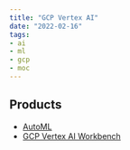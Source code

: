```yaml
---
title: "GCP Vertex AI"
date: "2022-02-16"
tags:
- ai
- ml
- gcp
- moc
---
```


## Products

- [AutoML](notes/GCP%20AutoML.md)
- [GCP Vertex AI Workbench](notes/GCP%20Vertex%20AI%20Workbench.md)
